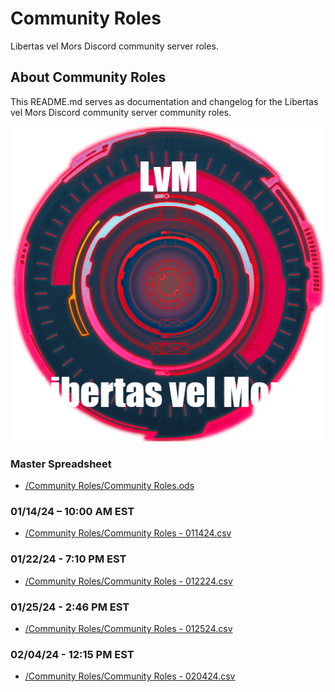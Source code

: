 # Community Roles
Libertas vel Mors Discord community server roles.

## About Community Roles
This README.md serves as documentation and changelog for the Libertas vel Mors Discord community server community roles.

![alttext](/Images/libertas_vel_mors_server_icon.png)

### Master Spreadsheet
* [/Community Roles/Community Roles.ods](/Community%20Roles/Community%20Roles.ods)

### 01/14/24 – 10:00 AM EST
* [/Community Roles/Community Roles - 011424.csv](/Community%20Roles/Community%20Roles%20-%20011424.csv)

### 01/22/24 - 7:10 PM EST
* [/Community Roles/Community Roles - 012224.csv](/Community%20Roles/Community%20Roles%20-%20012224.csv)

### 01/25/24 - 2:46 PM EST
* [/Community Roles/Community Roles - 012524.csv](/Community%20Roles/Community%20Roles%20-%20012524.csv)

### 02/04/24 - 12:15 PM EST
* [/Community Roles/Community Roles - 020424.csv](/Community%20Roles/Community%20Roles%20-%20020424.csv)